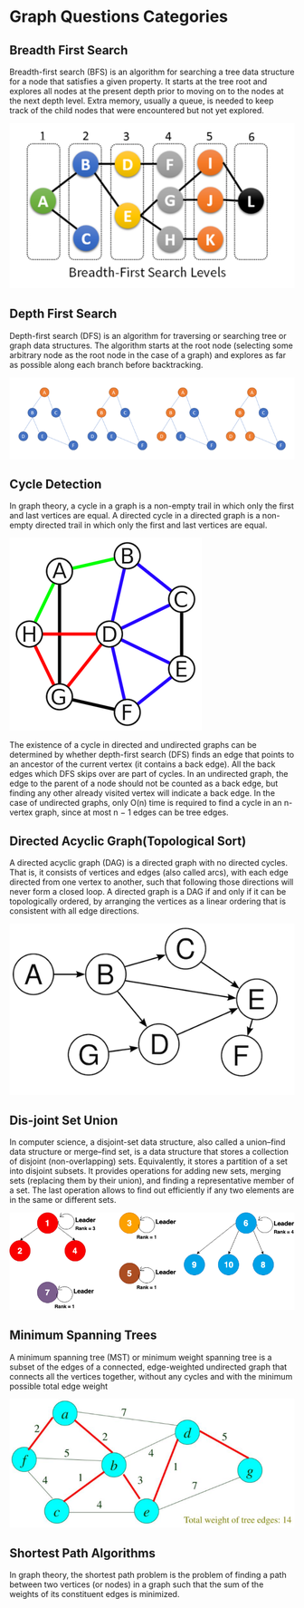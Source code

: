 # Graph Questions Categories

## Breadth First Search
Breadth-first search (BFS) is an algorithm for searching a tree data structure for a node that satisfies a given property. It starts at the tree root and explores all nodes at the present depth prior to moving on to the nodes at the next depth level. Extra memory, usually a queue, is needed to keep track of the child nodes that were encountered but not yet explored.

![Graph](/assets/bfs.png)

## Depth First Search
Depth-first search (DFS) is an algorithm for traversing or searching tree or graph data structures. The algorithm starts at the root node (selecting some arbitrary node as the root node in the case of a graph) and explores as far as possible along each branch before backtracking.

![Graph](/assets/dfs.png)

## Cycle Detection
In graph theory, a cycle in a graph is a non-empty trail in which only the first and last vertices are equal. A directed cycle in a directed graph is a non-empty directed trail in which only the first and last vertices are equal.

![Graph](/assets/cyclegraph.png)

The existence of a cycle in directed and undirected graphs can be determined by whether depth-first search (DFS) finds an edge that points to an ancestor of the current vertex (it contains a back edge). All the back edges which DFS skips over are part of cycles. In an undirected graph, the edge to the parent of a node should not be counted as a back edge, but finding any other already visited vertex will indicate a back edge. In the case of undirected graphs, only O(n) time is required to find a cycle in an n-vertex graph, since at most n − 1 edges can be tree edges.

## Directed Acyclic Graph(Topological Sort)
A directed acyclic graph (DAG) is a directed graph with no directed cycles. That is, it consists of vertices and edges (also called arcs), with each edge directed from one vertex to another, such that following those directions will never form a closed loop. A directed graph is a DAG if and only if it can be topologically ordered, by arranging the vertices as a linear ordering that is consistent with all edge directions.

![Graph](/assets/dag.png)

## Dis-joint Set Union
In computer science, a disjoint-set data structure, also called a union–find data structure or merge–find set, is a data structure that stores a collection of disjoint (non-overlapping) sets. Equivalently, it stores a partition of a set into disjoint subsets. It provides operations for adding new sets, merging sets (replacing them by their union), and finding a representative member of a set. The last operation allows to find out efficiently if any two elements are in the same or different sets.

![Graph](/assets/dsu.png)

## Minimum Spanning Trees
A minimum spanning tree (MST) or minimum weight spanning tree is a subset of the edges of a connected, edge-weighted undirected graph that connects all the vertices together, without any cycles and with the minimum possible total edge weight

![Graph](/assets/mst.png)

## Shortest Path Algorithms
In graph theory, the shortest path problem is the problem of finding a path between two vertices (or nodes) in a graph such that the sum of the weights of its constituent edges is minimized.

